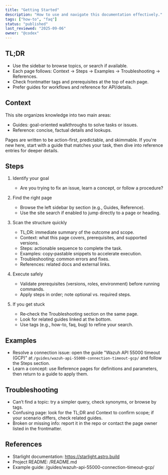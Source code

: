 ```yaml
---
title: "Getting Started"
description: "How to use and navigate this documentation effectively."
tags: ["how-to", "faq"]
status: "published"
last_reviewed: "2025-09-06"
owner: "@codex"
---
```


## TL;DR

- Use the sidebar to browse topics, or search if available.
- Each page follows: Context → Steps → Examples → Troubleshooting → References.
- Check frontmatter tags and prerequisites at the top of each page.
- Prefer guides for workflows and reference for API/details.

## Context

This site organizes knowledge into two main areas:

- Guides: goal-oriented walkthroughs to solve tasks or issues.
- Reference: concise, factual details and lookups.

Pages are written to be action-first, predictable, and skimmable. If you're new here, start with a guide that matches your task, then dive into reference entries for deeper details.

## Steps

1) Identify your goal
   - Are you trying to fix an issue, learn a concept, or follow a procedure?

2) Find the right page
   - Browse the left sidebar by section (e.g., Guides, Reference).
   - Use the site search if enabled to jump directly to a page or heading.

3) Scan the structure quickly
   - TL;DR: immediate summary of the outcome and scope.
   - Context: what this page covers, prerequisites, and supported versions.
   - Steps: actionable sequence to complete the task.
   - Examples: copy‑pastable snippets to accelerate execution.
   - Troubleshooting: common errors and fixes.
   - References: related docs and external links.

4) Execute safely
   - Validate prerequisites (versions, roles, environment) before running commands.
   - Apply steps in order; note optional vs. required steps.

5) If you get stuck
   - Re‑check the Troubleshooting section on the same page.
   - Look for related guides linked at the bottom.
   - Use tags (e.g., how-to, faq, bug) to refine your search.

## Examples

- Resolve a connection issue: open the guide "Wazuh API 55000 timeout (GCP)" at `/guides/wazuh-api-55000-connection-timeout-gcp/` and follow the Steps section.
- Learn a concept: use Reference pages for definitions and parameters, then return to a guide to apply them.

## Troubleshooting

- Can’t find a topic: try a simpler query, check synonyms, or browse by tags.
- Confusing page: look for the TL;DR and Context to confirm scope; if your scenario differs, check related guides.
- Broken or missing info: report it in the repo or contact the page owner listed in the frontmatter.

## References

- Starlight documentation: https://starlight.astro.build
- Project README: /README.md
- Example guide: /guides/wazuh-api-55000-connection-timeout-gcp/

